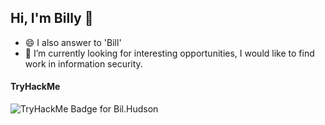 ## Hi, I'm Billy 👋

- 😄 I also answer to 'Bill'
- 🔭 I’m currently looking for interesting opportunities, I would like to find work in information security.

#### TryHackMe
![TryHackMe Badge for Bil.Hudson](https://tryhackme-badges.s3.amazonaws.com/Bill.Hudson.png?)
